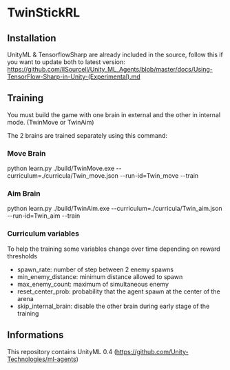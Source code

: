 # TwinStickRL

## Installation
UnityML & TensorflowSharp are already included in the source, follow this if you want to update both to latest version:
https://github.com/llSourcell/Unity_ML_Agents/blob/master/docs/Using-TensorFlow-Sharp-in-Unity-(Experimental).md

## Training
You must build the game with one brain in external and the other in internal mode. (TwinMove or TwinAim)

The 2 brains are trained separately using this command:

### Move Brain
python learn.py ./build/TwinMove.exe --curriculum=./curricula/Twin_move.json --run-id=Twin_move --train

### Aim Brain
python learn.py ./build/TwinAim.exe --curriculum=./curricula/Twin_aim.json --run-id=Twin_aim --train

### Curriculum variables
To help the training some variables change over time depending on reward thresholds
- spawn_rate: number of step between 2 enemy spawns
- min_enemy_distance: minimum distance allowed to spawn
- max_enemy_count: maximum of simultaneous enemy
- reset_center_prob: probability that the agent spawn at the center of the arena
- skip_internal_brain: disable the other brain during early stage of the training

## Informations
This repository contains UnityML 0.4 (https://github.com/Unity-Technologies/ml-agents)
